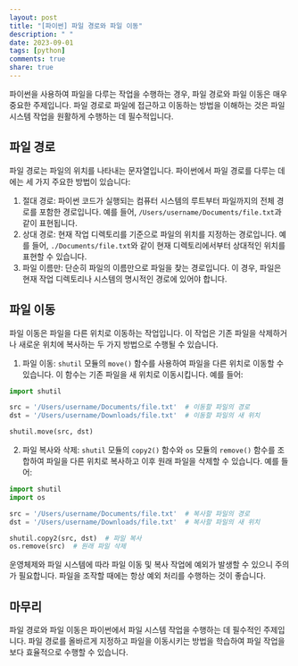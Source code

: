 ```yaml
---
layout: post
title: "[파이썬] 파일 경로와 파일 이동"
description: " "
date: 2023-09-01
tags: [python]
comments: true
share: true
---
```


파이썬을 사용하여 파일을 다루는 작업을 수행하는 경우, 파일 경로와 파일 이동은 매우 중요한 주제입니다. 파일 경로로 파일에 접근하고 이동하는 방법을 이해하는 것은 파일 시스템 작업을 원활하게 수행하는 데 필수적입니다.

## 파일 경로

파일 경로는 파일의 위치를 나타내는 문자열입니다. 파이썬에서 파일 경로를 다루는 데에는 세 가지 주요한 방법이 있습니다:

1. 절대 경로: 파이썬 코드가 실행되는 컴퓨터 시스템의 루트부터 파일까지의 전체 경로를 포함한 경로입니다. 예를 들어, `/Users/username/Documents/file.txt`과 같이 표현됩니다.
2. 상대 경로: 현재 작업 디렉토리를 기준으로 파일의 위치를 지정하는 경로입니다. 예를 들어, `./Documents/file.txt`와 같이 현재 디렉토리에서부터 상대적인 위치를 표현할 수 있습니다.
3. 파일 이름만: 단순히 파일의 이름만으로 파일을 찾는 경로입니다. 이 경우, 파일은 현재 작업 디렉토리나 시스템의 명시적인 경로에 있어야 합니다.

## 파일 이동

파일 이동은 파일을 다른 위치로 이동하는 작업입니다. 이 작업은 기존 파일을 삭제하거나 새로운 위치에 복사하는 두 가지 방법으로 수행될 수 있습니다.

1. 파일 이동: `shutil` 모듈의 `move()` 함수를 사용하여 파일을 다른 위치로 이동할 수 있습니다. 이 함수는 기존 파일을 새 위치로 이동시킵니다. 예를 들어:

```python
import shutil

src = '/Users/username/Documents/file.txt'  # 이동할 파일의 경로
dst = '/Users/username/Downloads/file.txt'  # 이동할 파일의 새 위치

shutil.move(src, dst)
```

2. 파일 복사와 삭제: `shutil` 모듈의 `copy2()` 함수와 `os` 모듈의 `remove()` 함수를 조합하여 파일을 다른 위치로 복사하고 이후 원래 파일을 삭제할 수 있습니다. 예를 들어:

```python
import shutil
import os

src = '/Users/username/Documents/file.txt'  # 복사할 파일의 경로
dst = '/Users/username/Downloads/file.txt'  # 복사할 파일의 새 위치

shutil.copy2(src, dst)  # 파일 복사
os.remove(src)  # 원래 파일 삭제
```

운영체제와 파일 시스템에 따라 파일 이동 및 복사 작업에 예외가 발생할 수 있으니 주의가 필요합니다. 파일을 조작할 때에는 항상 예외 처리를 수행하는 것이 좋습니다.

## 마무리

파일 경로와 파일 이동은 파이썬에서 파일 시스템 작업을 수행하는 데 필수적인 주제입니다. 파일 경로를 올바르게 지정하고 파일을 이동시키는 방법을 학습하여 파일 작업을 보다 효율적으로 수행할 수 있습니다.